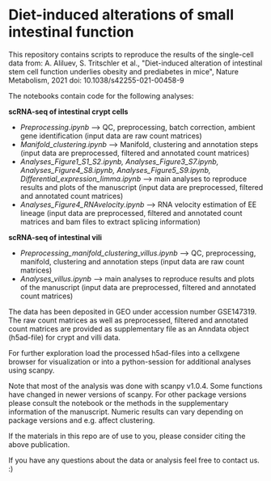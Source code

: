 # Diet-induced alterations of small intestinal function
This repository contains scripts to reproduce the results of the single-cell data from:
A. Aliluev, S. Tritschler et al., "Diet-induced alteration of intestinal stem cell function underlies obesity and prediabetes in mice", Nature Metabolism, 2021
doi: 10.1038/s42255-021-00458-9


The notebooks contain code for the following analyses:

**scRNA-seq of intestinal crypt cells**  
- _Preprocessing.ipynb_ --> QC, preprocessing, batch correction, ambient gene identification (input data are raw count matrices)  
- _Manifold_clustering.ipynb_ --> Manifold, clustering and annotation steps (input data are preprocessed, filtered and annotated count matrices)  
- _Analyses_Figure1_S1_S2.ipynb, Analyses_Figure3_S7.ipynb, Analyses_Figure4_S8.ipynb, Analyses_Figure5_S9.ipynb, Differential_expression_limma.ipynb_ --> main analyses to reproduce results and plots of the manuscript (input data are preprocessed, filtered and annotated count matrices)  
- _Analyses_Figure4_RNAvelocity.ipynb_ --> RNA velocity estimation of EE lineage (input data are preprocessed, filtered and annotated count matrices and bam files to extract splicing information)  

**scRNA-seq of intestinal vili**  
- _Preprocessing_manifold_clustering_villus.ipynb_ --> QC, preprocessing, manifold, clustering and annotation steps (input data are raw count matrices)  
- _Analyses_villus.ipynb_ --> main analyses to reproduce results and plots of the manuscript (input data are preprocessed, filtered and annotated count matrices)  


The data has been deposited in GEO under accession number GSE147319. The raw count matrices as well as preprocessed, filtered and annotated count matrices are provided as supplementary file as an Anndata object (h5ad-file) for crypt and villi data.

For further exploration load the processed h5ad-files into a cellxgene browser for visualization or into a python-session for additional analyses using scanpy.

Note that most of the analysis was done with scanpy v1.0.4. Some functions have changed in newer versions of scanpy. For other package versions please consult the notebook or the methods in the supplementary information of the manuscript. Numeric results can vary depending on package versions and e.g. affect clustering.

If the materials in this repo are of use to you, please consider citing the above publication.

If you have any questions about the data or analysis feel free to contact us. :)
